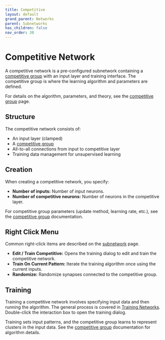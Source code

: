 ```yaml
---
title: Competitive
layout: default
grand_parent: Networks
parent: Subnetworks
has_children: false
nav_order: 30
---
```


# Competitive Network

A competitive network is a pre-configured subnetwork containing a [competitive group](../neurongroups/competitive) with an input layer and training interface. The competitive group is where the learning algorithm and parameters are defined.

For details on the algorithm, parameters, and theory, see the [competitive group](../neurongroups/competitive) page.

## Structure

The competitive network consists of:
- An input layer (clamped)
- A [competitive group](../neurongroups/competitive) 
- All-to-all connections from input to competitive layer
- Training data management for unsupervised learning

## Creation

When creating a competitive network, you specify:

- **Number of inputs:** Number of input neurons.
- **Number of competitive neurons:** Number of neurons in the competitive layer.

For competitive group parameters (update method, learning rate, etc.), see the [competitive group](../neurongroups/competitive#parameters) documentation.

## Right Click Menu

Common right-click items are described on the [subnetwork](.) page.

- **Edit / Train Competitive:** Opens the training dialog to edit and train the competitive network.
- **Train On Current Pattern:** Iterate the training algorithm once using the current inputs.
- **Randomize:** Randomize synapses connected to the competitive group.

## Training

Training a competitive network involves specifying input data and then running the algorithm. The general process is covered in [Training Networks](../trainingNetworks#unsupervised-learning). Double-click the interaction box to open the training dialog.

Training sets input patterns, and the competitive group learns to represent clusters in the input data. See the [competitive group](../neurongroups/competitive#algorithm) documentation for algorithm details.
